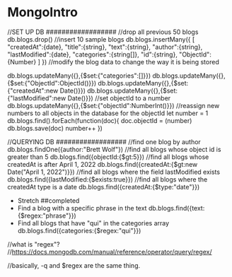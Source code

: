 # MongoIntro

//SET UP DB ##################
//drop all previous 50 blogs
db.blogs.drop()
//insert 10 sample blogs
db.blogs.insertMany({
[
"createdAt":{date},
"title":{string},
"text":{string},
"author":{string},
"lastModified":{date}, "categories":{string[]},
"id":{string},
"ObjectId":{Number}
]
})
//modify the blog data to change the way it is being stored

db.blogs.updateMany({},{$set:{"categories":[]}})
db.blogs.updateMany({},{$set:{"ObjectId":ObjectId()}})
db.blogs.updateMany({},{$set:{"createdAt":new Date()}})
db.blogs.updateMany({},{$set:{"lastModified":new Date()}})
//set objectId to a number
db.blogs.updateMany({},{$set:{"objectId":NumberInt()}})
//reassign new numbers to all objects in the database for the objectId
let number = 1
db.blogs.find().forEach(function(doc){
doc.objectId = (number)
db.blogs.save(doc)
number++
})

//QUERYING DB ##################
//find one blog by author
db.blogs.findOne({author:"Brett Wolf"})
//find all blogs whose object id is greater than 5
db.blogs.find({objectId:{$gt:5}})
//find all blogs whose createdAt is after April 1, 2022
db.blogs.find({createdAt:{$gt:new Date("April 1, 2022")}})
//find all blogs where the field lastModified exists
db.blogs.find({lastModified:{$exists:true}})
//find all blogs where the createdAt type is a date
db.blogs.find({createdAt:{$type:"date"}})

- Stretch ##completed
- Find a blog with a specific phrase in the text
  db.blogs.find({text:{$regex:"phrase"}})
- Find all blogs that have "qui" in the categories array
  db.blogs.find({categories:{$regex:"qui"}})

//what is "regex"?
//https://docs.mongodb.com/manual/reference/operator/query/regex/

//basically, -q and $regex are the same thing.
